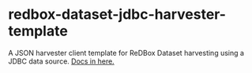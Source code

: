 redbox-dataset-jdbc-harvester-template
======================================

A JSON harvester client template for ReDBox Dataset harvesting using a JDBC data source. [Docs in here.][clientUrl]

[clientUrl]: http://harvester-jdbc-redbox-snapshot.redboxresearchdata.com.au/ "HC URL"
